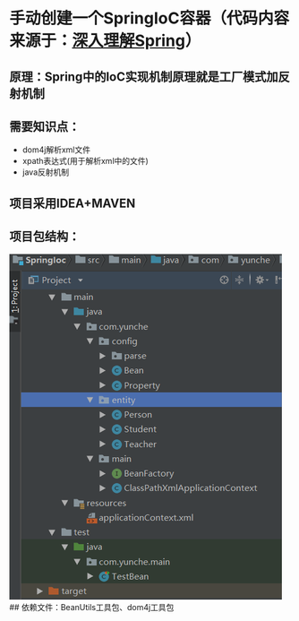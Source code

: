# 手动创建一个SpringIoC容器（代码内容来源于：<a href="https://www.cnblogs.com/fingerboy/p/5425813.html">深入理解Spring</a>）

## 原理：Spring中的IoC实现机制原理就是工厂模式加反射机制
## 需要知识点：
- dom4j解析xml文件
- xpath表达式(用于解析xml中的文件)
- java反射机制
## 项目采用IDEA+MAVEN
## 项目包结构：
<img src="https://github.com/xiaxinandye/SpringIoC/blob/master/viewImage/1.PNG" />
## 依赖文件：BeanUtils工具包、dom4j工具包

  
